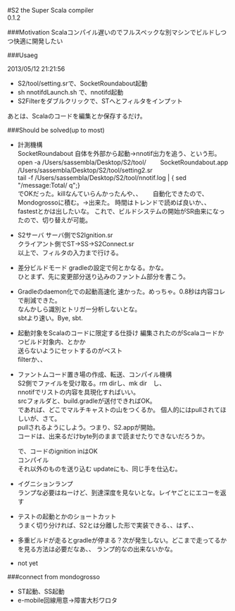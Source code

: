 #S2
the Super Scala compiler  
0.1.2

###Motivation
Scalaコンパイル遅いのでフルスペックな別マシンでビルドしつつ快適に開発したい

###Usaeg

2013/05/12 21:21:56

* S2/tool/setting.srで、SocketRoundabout起動
* sh nnotifdLaunch.sh で、nnotifd起動
* S2Filterをダブルクリックで、STへとフィルタをインプット

あとは、Scalaのコードを編集とか保存するだけ。

###Should be solved(up to most)
* 計測機構  
	SocketRoundabout 自体を外部から起動→nnotif出力を追う、という形。
	open -a /Users/sassembla/Desktop/S2/tool/　　	SocketRoundabout.app /Users/sassembla/Desktop/S2/tool/setting2.sr  
	tail -f /Users/sassembla/Desktop/S2/tool/nnotif.log | { sed "/message:Total/ q";}  
	でOKだった。killなんていらんかったんや、、　　
	自動化できたので、Mondogrossoに積む。→出来た。
	時間はトレンドで読めば良いか、、fastestとかは出したいな。
	これで、ビルドシステムの開始がSR由来になったので、切り替えが可能。
	
* S2サーバ
	サーバ側でS2Ignition.sr  
	クライアント側でST->SS->S2Connect.sr  
	以上で、フィルタの入力まで行ける。
	
* 差分ビルドモード
	gradleの設定で何とかなる。かな。  
	ひとまず、先に変更部分送り込みのファントム部分を書こう。
	
* Gradleのdaemon化での起動高速化
	速かった。めっちゃ。0.8秒は内容コレで削減できた。  
	なんかしら識別とトリガー分析しないとな。  
	sbtより速い。Bye, sbt.
	
* 起動対象をScalaのコードに限定する仕掛け
	編集されたのがScalaコードかつビルド対象内、とかか  
	送らないようにセットするのがベスト  
	filterか、、
	
* ファントムコード置き場の作成、転送、コンパイル機構  
	S2側でファイルを受け取る。rm dirし、mk dir　し、  
	nnotifでリストの内容を具現化すればいい。  
	srcフォルダと、build.gradleが送付できればOK。  
	であれば、どこでマルチキャストの山をつくるか。
	個人的にはpullされてほしいが、さて。  
	pullされるようにしよう。つまり、S2.appが開始。  
	コードは、出来るだけbyte列のままで読ませたりできないだろうか。  
	
	で、コードのignition inはOK  
	コンパイル  
	それ以外のものを送り込む updateにも、同じ手を仕込む。
	
* イグニションランプ  
	ランプな必要はねーけど、到達深度を見ないとな。レイヤごとにエコーを返す  
* テストの起動とかのショートカット  
	うまく切り分ければ、S2とは分離した形で実装できる、、はず、、  
* 多重ビルドが走るとgradleが停まる？次が発生しない。どこまで走ってるかを見る方法は必要だなあ、、  ランプ的なの出来ないかな。

* not yet


###connect from mondogrosso
* ST起動、SS起動
* e-mobile回線用意→障害大杉ワロタ